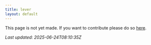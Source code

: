 ```yaml
---
title: lever
layout: default
---
```


This page is not yet made. If you want to contribute please do so [here](https://github.com/CrazyH2/Bigstone/blob/wiki/components/lever.md).

_Last updated: 2025-06-24T08:10:35Z_
